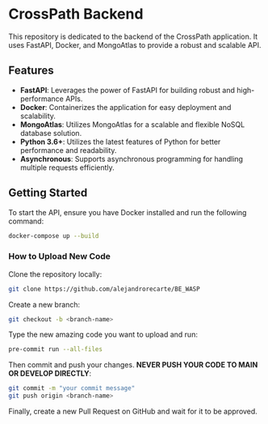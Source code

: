 # CrossPath Backend

This repository is dedicated to the backend of the CrossPath application. It uses FastAPI, Docker, and MongoAtlas to provide a robust and scalable API.

## Features

- **FastAPI**: Leverages the power of FastAPI for building robust and high-performance APIs.
- **Docker**: Containerizes the application for easy deployment and scalability.
- **MongoAtlas**: Utilizes MongoAtlas for a scalable and flexible NoSQL database solution.
- **Python 3.6+**: Utilizes the latest features of Python for better performance and readability.
- **Asynchronous**: Supports asynchronous programming for handling multiple requests efficiently.

## Getting Started

To start the API, ensure you have Docker installed and run the following command:

```sh
docker-compose up --build
```

### How to Upload New Code

Clone the repository locally:
```sh
git clone https://github.com/alejandrorecarte/BE_WASP
```

Create a new branch:
```sh
git checkout -b <branch-name>
```

Type the new amazing code you want to upload and run:
```sh
pre-commit run --all-files
```

Then commit and push your changes. **NEVER PUSH YOUR CODE TO MAIN OR DEVELOP DIRECTLY**:
```sh
git commit -m "your commit message"
git push origin <branch-name>
```

Finally, create a new Pull Request on GitHub and wait for it to be approved.
